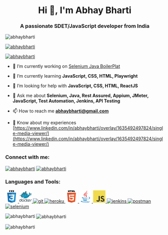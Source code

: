 <h1 align="center">Hi 👋, I'm Abhay Bharti</h1>
<h3 align="center">A passionate SDET/JavaScript developer from India</h3>

<p align="left"> <img src="https://komarev.com/ghpvc/?username=abhaybharti&label=Profile%20views&color=0e75b6&style=flat" alt="abhaybharti" /> </p>

<p align="left"> <a href="https://github.com/ryo-ma/github-profile-trophy"><img src="https://github-profile-trophy.vercel.app/?username=abhaybharti" alt="abhaybharti" /></a> </p>

<p align="left"> <a href="https://twitter.com/abhaybharti" target="blank"><img src="https://img.shields.io/twitter/follow/abhaybharti?logo=twitter&style=for-the-badge" alt="abhaybharti" /></a> </p>

- 🔭 I’m currently working on [Selenium Java BoilerPlat](https://github.com/abhaybharti/Selenium-Java-BoilerPlate)

- 🌱 I’m currently learning **JavaScript, CSS, HTML, Playwright**

- 🤝 I’m looking for help with **JavaScript, CSS, HTML, ReactJS**

- 💬 Ask me about **Selenium, Java, Rest Assured, Appium, JMeter, JavaScript, Test Automation, Jenkins, API Testing**

- 📫 How to reach me **abhaybharti@gmail.com**

- 📄 Know about my experiences [https://www.linkedin.com/in/abhaybharti/overlay/1635492497824/single-media-viewer/](https://www.linkedin.com/in/abhaybharti/overlay/1635492497824/single-media-viewer/)

<h3 align="left">Connect with me:</h3>
<p align="left">
<a href="https://twitter.com/abhaybharti" target="blank"><img align="center" src="https://raw.githubusercontent.com/rahuldkjain/github-profile-readme-generator/master/src/images/icons/Social/twitter.svg" alt="abhaybharti" height="30" width="40" /></a>
<a href="https://linkedin.com/in/abhaybharti" target="blank"><img align="center" src="https://raw.githubusercontent.com/rahuldkjain/github-profile-readme-generator/master/src/images/icons/Social/linked-in-alt.svg" alt="abhaybharti" height="30" width="40" /></a>
</p>

<h3 align="left">Languages and Tools:</h3>
<p align="left"> <a href="https://www.w3schools.com/css/" target="_blank" rel="noreferrer"> <img src="https://raw.githubusercontent.com/devicons/devicon/master/icons/css3/css3-original-wordmark.svg" alt="css3" width="40" height="40"/> </a> <a href="https://www.docker.com/" target="_blank" rel="noreferrer"> <img src="https://raw.githubusercontent.com/devicons/devicon/master/icons/docker/docker-original-wordmark.svg" alt="docker" width="40" height="40"/> </a> <a href="https://git-scm.com/" target="_blank" rel="noreferrer"> <img src="https://www.vectorlogo.zone/logos/git-scm/git-scm-icon.svg" alt="git" width="40" height="40"/> </a> <a href="https://heroku.com" target="_blank" rel="noreferrer"> <img src="https://www.vectorlogo.zone/logos/heroku/heroku-icon.svg" alt="heroku" width="40" height="40"/> </a> <a href="https://www.w3.org/html/" target="_blank" rel="noreferrer"> <img src="https://raw.githubusercontent.com/devicons/devicon/master/icons/html5/html5-original-wordmark.svg" alt="html5" width="40" height="40"/> </a> <a href="https://www.java.com" target="_blank" rel="noreferrer"> <img src="https://raw.githubusercontent.com/devicons/devicon/master/icons/java/java-original.svg" alt="java" width="40" height="40"/> </a> <a href="https://developer.mozilla.org/en-US/docs/Web/JavaScript" target="_blank" rel="noreferrer"> <img src="https://raw.githubusercontent.com/devicons/devicon/master/icons/javascript/javascript-original.svg" alt="javascript" width="40" height="40"/> </a> <a href="https://www.jenkins.io" target="_blank" rel="noreferrer"> <img src="https://www.vectorlogo.zone/logos/jenkins/jenkins-icon.svg" alt="jenkins" width="40" height="40"/> </a> <a href="https://postman.com" target="_blank" rel="noreferrer"> <img src="https://www.vectorlogo.zone/logos/getpostman/getpostman-icon.svg" alt="postman" width="40" height="40"/> </a> <a href="https://www.selenium.dev" target="_blank" rel="noreferrer"> <img src="https://raw.githubusercontent.com/detain/svg-logos/780f25886640cef088af994181646db2f6b1a3f8/svg/selenium-logo.svg" alt="selenium" width="40" height="40"/> </a> </p>

<p><img align="left" src="https://github-readme-stats.vercel.app/api/top-langs?username=abhaybharti&show_icons=true&locale=en&layout=compact" alt="abhaybharti" /></p>

<p>&nbsp;<img align="center" src="https://github-readme-stats.vercel.app/api?username=abhaybharti&show_icons=true&locale=en" alt="abhaybharti" /></p>

<p><img align="center" src="https://github-readme-streak-stats.herokuapp.com/?user=abhaybharti&" alt="abhaybharti" /></p>

